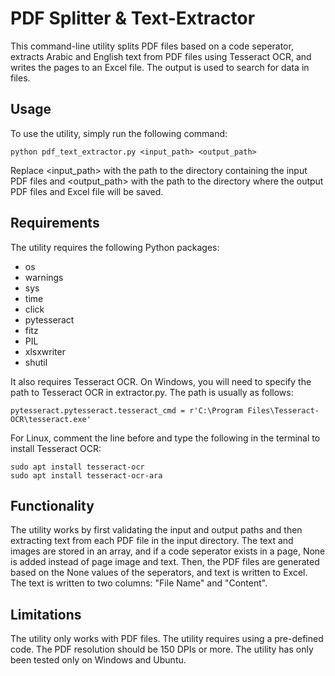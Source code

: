# PDF Splitter & Text-Extractor
This command-line utility splits PDF files based on a code seperator, extracts Arabic and English text from PDF files using Tesseract OCR, and writes the pages to an Excel file. The output is used to search for data in files.

## Usage
To use the utility, simply run the following command:
```
python pdf_text_extractor.py <input_path> <output_path>
```
Replace <input_path> with the path to the directory containing the input PDF files and <output_path> with the path to the directory where the output PDF files and Excel file will be saved.

## Requirements
The utility requires the following Python packages:

* os
* warnings
* sys
* time
* click
* pytesseract
* fitz
* PIL
* xlsxwriter
* shutil

It also requires Tesseract OCR. On Windows, you will need to specify the path to Tesseract OCR in extractor.py. The path is usually as follows:
```
pytesseract.pytesseract.tesseract_cmd = r'C:\Program Files\Tesseract-OCR\tesseract.exe'
```

For Linux, comment the line before and type the following in the terminal to install Tesseract OCR:
```
sudo apt install tesseract-ocr
sudo apt install tesseract-ocr-ara
```

## Functionality
The utility works by first validating the input and output paths and then extracting text from each PDF file in the input directory. The text and images are stored in an array, and if a code seperator exists in a page, None is added instead of page image and text. Then, the PDF files are generated based on the None values of the seperators, and text is written to Excel. The text is written to two columns: "File Name" and "Content".

## Limitations
The utility only works with PDF files.
The utility requires using a pre-defined code.
The PDF resolution should be 150 DPIs or more.
The utility has only been tested only on Windows and Ubuntu.
